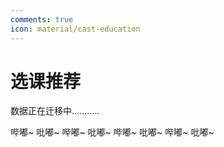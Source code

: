 ```yaml
---
comments: true
icon: material/cast-education
---
```


# 选课推荐

数据正在迁移中...........

哔嘟~ 吡嘟~ 哔嘟~ 吡嘟~ 哔嘟~ 吡嘟~ 哔嘟~ 吡嘟~
